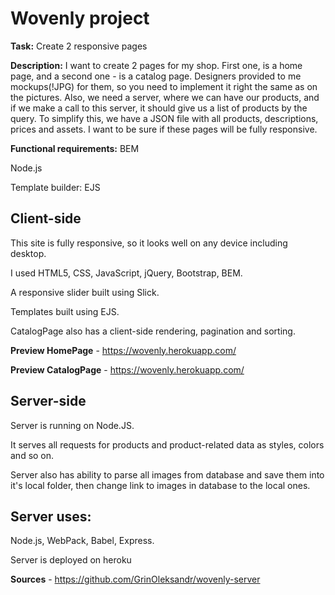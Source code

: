 # Wovenly project

**Task:**  Create 2 responsive pages

**Description:**
 I want to create 2 pages for my shop. First one, is a home page, and a second one - is a catalog page.
 Designers provided to me mockups(!JPG) for them, so you need to implement it right the same as on the pictures. Also, we need a server, where we can have our products, and if we make a call to this server, it should give us a list of products by the query. To simplify this, we have a JSON file with all products, descriptions, prices and assets. I want to be sure if these pages will be fully responsive.


**Functional requirements:**
BEM 

Node.js

Template builder: EJS

## Client-side
This site is fully responsive, so it looks well on any device including desktop.

I used HTML5, CSS, JavaScript, jQuery, Bootstrap, BEM.

A responsive slider built using Slick.

Templates built using EJS.

CatalogPage also has a client-side rendering, pagination and sorting.

**Preview HomePage** - https://wovenly.herokuapp.com/
 
**Preview CatalogPage** - https://wovenly.herokuapp.com/

## Server-side
Server is running on Node.JS. 

It serves all requests for products and product-related data as styles, colors and so on.

Server also has ability to parse all images from database and save them into it's local folder, then change link to images in database to the local ones.

## Server uses:
Node.js, WebPack, Babel, Express.

Server is deployed on heroku

**Sources** - https://github.com/GrinOleksandr/wovenly-server















       
